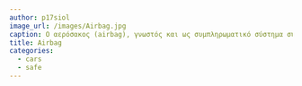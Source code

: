 ```yaml
---
author: p17siol
image_url: /images/Airbag.jpg
caption: Ο αερόσακος (airbag), γνωστός και ως συμπληρωματικό σύστημα συγκράτησης (supplementary restraint system / S.R.S.), είναι ένα σύστημα παθητικής ασφάλειας των νεότερων και σύγχρονων αυτοκινήτων.
title: Airbag
categories:
  - cars
  - safe
---
```

